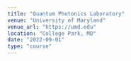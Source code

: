 ```yaml
---
title: "Quantum Photonics Laboratory"
venue: "University of Maryland"
venue_url: "https://umd.edu"
location: "College Park, MD"
date: "2022-09-01"
type: "course"
---
```

